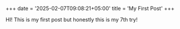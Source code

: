 +++
date = '2025-02-07T09:08:21+05:00'
title = 'My First Post'
+++

HI! This is my first post but honestly this is my 7th try!
